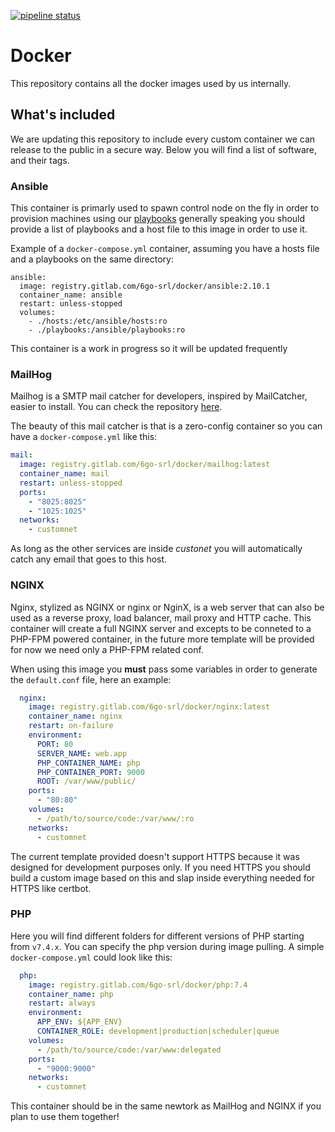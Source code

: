 [![pipeline status](https://gitlab.com/6go-srl/docker/badges/master/pipeline.svg)](https://gitlab.com/6go-srl/docker/-/commits/master)

# Docker

This repository contains all the docker images used by us internally.

## What's included

We are updating this repository to include every custom container we can release to the public in a secure way.
Below you will find a list of software, and their tags.

### Ansible

This container is primarly used to spawn control node on the fly in order to provision machines using
our [playbooks](https://gitlab.com/6go-srl/ansible) generally speaking you should provide a list of playbooks
and a host file to this image in order to use it.

Example of a `docker-compose.yml` container, assuming you have a hosts file and a playbooks on the same directory:

```YML
ansible:
  image: registry.gitlab.com/6go-srl/docker/ansible:2.10.1
  container_name: ansible
  restart: unless-stopped
  volumes:
    - ./hosts:/etc/ansible/hosts:ro
    - ./playbooks:/ansible/playbooks:ro
```

This container is a work in progress so it will be updated frequently

### MailHog

Mailhog is a SMTP mail catcher for developers, inspired by MailCatcher, easier to install.
You can check the repository [here](https://github.com/mailhog/MailHog).

The beauty of this mail catcher is that is a zero-config container so you can have a `docker-compose.yml` like this:

```yml
mail:
  image: registry.gitlab.com/6go-srl/docker/mailhog:latest
  container_name: mail
  restart: unless-stopped
  ports:
    - "8025:8025"
    - "1025:1025"
  networks:
    - customnet
```

As long as the other services are inside *custonet* you will automatically catch any email that goes to this host.

### NGINX

Nginx, stylized as NGINX or nginx or NginX, is a web server that can also be used as a reverse proxy, load balancer, mail proxy and HTTP cache.
This container will create a full NGINX server and excepts to be conneted to a PHP-FPM powered container, in the future more template will be provided
for now we need only a PHP-FPM related conf.

When using this image you **must** pass some variables in order to generate the `default.conf` file, here an example:

```yml
  nginx:
    image: registry.gitlab.com/6go-srl/docker/nginx:latest
    container_name: nginx
    restart: on-failure
    environment:
      PORT: 80
      SERVER_NAME: web.app
      PHP_CONTAINER_NAME: php
      PHP_CONTAINER_PORT: 9000
      ROOT: /var/www/public/
    ports:
      - "80:80"
    volumes:
      - /path/to/source/code:/var/www/:ro
    networks:
      - customnet
```

The current template provided doesn't support HTTPS because it was designed for development purposes only. If you need HTTPS you should build a custom
image based on this and slap inside everything needed for HTTPS like certbot.


### PHP

Here you will find different folders for different versions of PHP starting from `v7.4.x`. You can specify the php version during image pulling.
A simple `docker-compose.yml` could look like this:

```yml
  php:
    image: registry.gitlab.com/6go-srl/docker/php:7.4
    container_name: php
    restart: always
    environment:
      APP_ENV: ${APP_ENV}
      CONTAINER_ROLE: development|production|scheduler|queue
    volumes:
      - /path/to/source/code:/var/www:delegated
    ports:
      - "9000:9000"
    networks:
      - customnet
```

This container should be in the same newtork as MailHog and NGINX if you plan to use them together!
